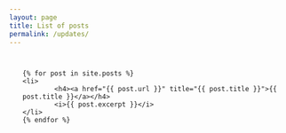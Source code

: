 ```yaml
---
layout: page
title: List of posts
permalink: /updates/
---
```


<div class="row">
<div class="small-12 medium-centered columns" markdown="1">

<ul class="posts">

    {% for post in site.posts %}
    <li>
			<h4><a href="{{ post.url }}" title="{{ post.title }}">{{ post.title }}</a></h4>
    		<i>{{ post.excerpt }}</i>
    </li>
    {% endfor %}
    
</ul> 

</div>
</div>
